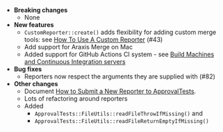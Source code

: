 <!-- See the [v.x.y.z milestone](https://github.com/approvals/ApprovalTests.cpp/milestone/__MILESTONE_NUMBER__?closed=1) for the full list of changes. -->

* **Breaking changes**
    * None
* **New features**
    * `CustomReporter::create()` adds flexibility for adding custom merge tools: see [How To Use A Custom Reporter](/doc/how_tos/UseACustomReporter.md#top) (#43)
    * Add support for Araxis Merge on Mac
    * Added support for GitHub Actions CI system - see [Build Machines and Continuous Integration servers](/doc/BuildMachinesAndCI.md#top)
* **Bug fixes**
    * Reporters now respect the arguments they are supplied with (#82)
* **Other changes**
    * Document [How to Submit a New Reporter to ApprovalTests](/doc/how_tos/SubmitANewReporterToApprovalTests.md#top).
    * Lots of refactoring around reporters
    * Added
        * `ApprovalTests::FileUtils::readFileThrowIfMissing()` and
        * `ApprovalTests::FileUtils::readFileReturnEmptyIfMissing()`
